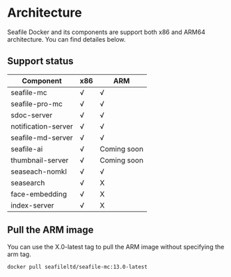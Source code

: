 # Architecture

Seafile Docker and its components are support both x86 and ARM64 architecture. You can find detailes below.

## Support status

| Component | x86 | ARM |
| -------- | --- | --- |
| seafile-mc | √ | √ |
| seafile-pro-mc | √ | √ |
| sdoc-server | √ | √ |
| notification-server | √ | √ |
| seafile-md-server | √ | √ |
| seafile-ai | √ | Coming soon |
| thumbnail-server | √ | Coming soon |
| seaseach-nomkl | √ | √ |
| seasearch | √ | X |
| face-embedding | √ | X |
| index-server  | √ | X |


## Pull the ARM image

You can use the X.0-latest tag to pull the ARM image without specifying the arm tag.

```bash
docker pull seafileltd/seafile-mc:13.0-latest
```
